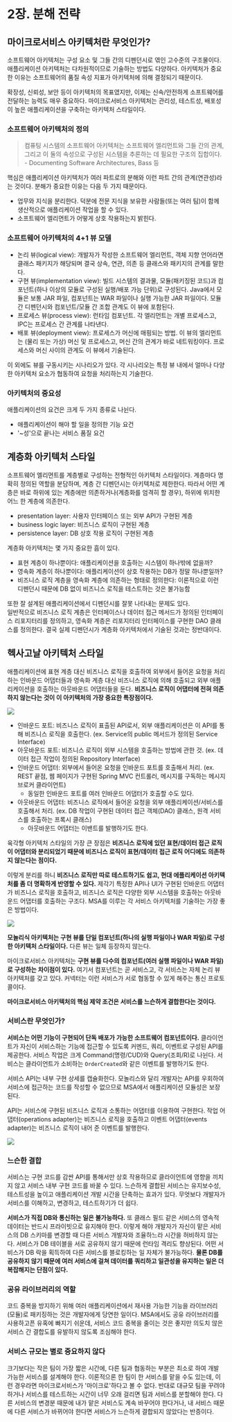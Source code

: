 # 2장. 분해 전략
## 마이크로서비스 아키텍처란 무엇인가?
소프트웨어 아키텍처는 구성 요소 및 그들 간의 디펜던시로 엮인 고수준의 구조물이다. 애플리케이션 아키텍처는 다차원적이므로 기술하는 방법도 다양하다. 아키텍처가 중요한 이유는 소프트웨어의 품질 속성 지표가 아키텍처에 의해 결정되기 때문이다.

확장성, 신뢰성, 보안 등이 아키텍처의 목표였지만, 이제는 신속/안전하게 소프트웨어를 전달하는 능력도 매우 중요하다. 마이크로서비스 아키텍처는 관리성, 테스트성, 배포성이 높은 애플리케이션을 구축하는 아키텍처 스타일이다.

### 소프트웨어 아키텍처의 정의
> 컴퓨팅 시스템의 소프트웨어 아키텍처는 소프트웨어 엘리먼트와 그들 간의 관계, 그리고 이 둘의 속성으로 구성된 시스템을 추론하는 데 필요한 구조의 집합이다. - Documenting Software Architectures, Bass 등

핵심은 애플리케이션 아키텍처가 여러 파트로의 분해와 이런 파트 간의 관계(연관성)라는 것이다. 분해가 중요한 이유는 다음 두 가지 때문이다.
- 업무와 지식을 분리한다. 덕분에 전문 지식을 보유한 사람들(또는 여러 팀)이 함께 생산적으로 애플리케이션 작업을 할 수 있다.
- 소프트웨어 엘리먼트가 어떻게 상호 작용하는지 밝힌다.

### 소프트웨어 아키텍처의 4+1 뷰 모델
- 논리 뷰(logical view): 개발자가 작성한 소프트웨어 엘리먼트, 객체 지향 언어라면 클래스 패키지가 해당되며 결국 상속, 연관, 의존 등 클래스와 패키지의 관계를 말한다.
- 구현 뷰(implementation view): 빌드 시스템의 결과물, 모듈(패키징된 코드)과 컴포넌트(하나 이상의 모듈로 구성된 실행/배포 가능 단위)로 구성된다. Java에서 모듈은 보통 JAR 파일, 컴포넌트는 WAR 파일이나 실행 가능한 JAR 파일이다. 모듈 간 디펜던시와 컴포넌트/모듈 간 조합 관계도 이 뷰에 포함된다.
- 프로세스 뷰(process view): 런타임 컴포넌트. 각 엘리먼트는 개별 프로세스고, IPC는 프로세스 간 관계를 나타낸다.
- 배포 뷰(deployment view): 프로세스가 머신에 매핑되는 방법. 이 뷰의 엘리먼트는 (물리 또는 가상) 머신 및 프로세스고, 머신 간의 관계가 바로 네트워킹이다. 프로세스와 머신 사이의 관계도 이 뷰에서 기술된다.

이 외에도 뷰를 구동시키는 시나리오가 있다. 각 시나리오는 특정 뷰 내에서 얼마나 다양한 아키텍처 요소가 협동하여 요청을 처리하는지 기술한다.

### 아키텍처의 중요성
애플리케이션의 요건은 크게 두 가지 종류로 나뉜다.
- 애플리케이션이 해야 할 일을 정의한 기능 요건
- '~성'으로 끝나는 서비스 품질 요건

## 계층화 아키텍처 스타일
소프트웨어 엘리먼트를 계층별로 구성하는 전형적인 아키텍처 스타일이다. 계층마다 명확히 정의된 역할을 분담하며, 계층 간 디펜던시는 아키텍처로 제한한다. 따라서 어떤 계층은 바로 하위에 있는 계층에만 의존하거나(계층화를 엄격히 할 경우), 하위에 위치한 어느 한 계층에 의존한다.

- presentation layer: 사용자 인터페이스 또는 외부 API가 구현된 계층
- business logic layer: 비즈니스 로직이 구현된 계층
- persistence layer: DB 상호 작용 로직이 구현된 계층

계층화 아키텍처는 몇 가지 중요한 흠이 있다.
- 표현 계층이 하나뿐이다: 애플리케이션을 호출하는 시스템이 하나밖에 없을까?
- 영속화 계층이 하나뿐이다: 애플리케이션이 상호 작용하는 DB가 정말 하나뿐일까?
- 비즈니스 로직 계층을 영속화 계층에 의존하는 형태로 정의한다: 이론적으로 이런 디펜던시 때문에 DB 없이 비즈니스 로직을 테스트하는 것은 불가능함

또한 잘 설계된 애플리케이션에서 디펜던시를 잘못 나타내는 문제도 있다.  
일반적으로 비즈니스 로직 계층은 인터페이스나 데이터 접근 메서드가 정의된 인터페이스 리포지터리를 정의하고, 영속화 계층은 리포지터리 인터페이스를 구현한 DAO 클래스를 정의한다. 결국 실제 디펜던시가 계층화 아키텍처에서 기술된 것과는 정반대이다.

## 헥사고날 아키텍처 스타일
애플리케이션에 표현 계층 대신 비즈니스 로직을 호출하여 외부에서 들어온 요청을 처리하는 인바운드 어댑터들과 영속화 계층 대신 비즈니스 로직에 의해 호출되고 외부 애플리케이션을 호출하는 아웃바운드 어댑터들을 둔다. **비즈니스 로직이 어댑터에 전혀 의존하지 않는다는 것이 이 아키텍처의 가장 중요한 특장점이다.**

![](https://velog.velcdn.com/images/songs4805/post/5e58d270-5cdb-4b0c-a91b-db9614790bad/image.png)

- 인바운드 포트: 비즈니스 로직이 표출된 API로서, 외부 애플리케이션은 이 API를 통해 비즈니스 로직을 호출한다. (ex. Service의 public 메서드가 정의된 Service Interface)
- 아웃바운드 포트: 비즈니스 로직이 외부 시스템을 호출하는 방법에 관한 것. (ex. 데이터 접근 작업이 정의된 Repository Interface)
- 인바운드 어댑터: 외부에서 들어온 요청을 인바운드 포트를 호출해서 처리. (ex. REST 끝점, 웹 페이지가 구현된 Spring MVC 컨트롤러, 메시지를 구독하는 메시지 브로커 클라이언트)
  - 동일한 인바운드 포트를 여러 인바운드 어댑터가 호출할 수도 있다.
- 아웃바운드 어댑터: 비즈니스 로직에서 들어온 요청을 외부 애플리케이션/서비스를 호출해서 처리. (ex. DB 작업이 구현된 데이터 접근 객체(DAO) 클래스, 원격 서비스를 호출하는 프록시 클래스)
  - 아웃바운드 어댑터는 이밴트를 발행하기도 한다.

육각형 아키텍처 스타일의 가장 큰 장점은 **비즈니스 로직에 있던 표현/데이터 접근 로직이 어댑터와 분리되었기 때문에 비즈니스 로직이 표현/데이터 접근 로직 어디에도 의존하지 않는다는 점이다.**

이렇게 분리를 하니 **비즈니스 로직만 따로 테스트하기도 쉽고, 현대 에플리케이션 아키텍처를 좀 더 명확하게 반영할 수 있다.** 제각기 특정한 API나 UI가 구현된 인바운드 어댑터가 비즈니스 로직을 호출하고, 비즈니스 로직은 다양한 외부 시스템을 호출하는 아웃바운드 어댑터를 호출하는 구조다. MSA를 이루는 각 서비스 아키텍처를 기술하는 가장 좋은 방법이다.

![](https://velog.velcdn.com/images/songs4805/post/b02b1628-f61a-4cdb-b39b-29cff5b9e992/image.png)

**모놀리식 아키텍처는 구현 뷰를 단일 컴포넌트(하나의 실행 파일이나 WAR 파일)로 구성한 아키텍처 스타일이다.** 다른 뷰는 일체 등장하지 않는다.

마이크로서비스 아키텍처는 **구현 뷰를 다수의 컴포넌트(여러 실행 파일이나 WAR 파일)로 구성하는 차이점이 있다.** 여기서 컴포넌트는 곧 서비스고, 각 서비스는 자체 논리 뷰 아키텍처를 갖고 있다. 커넥터는 이런 서비스가 서로 협동할 수 있게 해주는 통신 프로토콜이다.

**마이크로서비스 아키텍처의 핵심 제약 조건은 서비스를 느슨하게 결합한다는 것이다.**

### 서비스란 무엇인가?
**서비스는 어떤 기능이 구현되어 단독 배포가 가능한 소프트웨어 컴포넌트이다.** 클라이언트가 자신이 서비스하는 기능에 접근할 수 있도록 커멘드, 쿼리, 이벤트로 구성된 API를 제공한다. 서비스 작업은 크게 Command(명령/CUD)와 Query(조회/R)로 나뉜다. 서비스는 클라이언트가 소비하는 `OrderCreated`와 같은 이벤트를 발행하기도 한다.

서비스 API는 내부 구현 상세를 캡슐화한다. 모놀리스와 달리 개발자는 API를 우회하여 서비스에 접근하는 코드를 작성할 수 없으므로 MSA에서 애플리케이션 모듈성은 보장된다.

API는 서비스에 구현된 비즈니스 로직과 소통하는 어댑터를 이용하여 구현한다. 작업 어댑터(operations adapter)는 비즈니스 로직을 호출하고 이벤트 어댑터(events adapter)는 비즈니스 로직이 내어 준 이벤트를 발행한다.

![](https://velog.velcdn.com/images/songs4805/post/f15ff944-166e-4eeb-b9d4-4fa663eeeb93/image.png)

### 느슨한 결합
서비스는 구현 코드를 감싼 API를 통해서만 상호 작용하므로 클라이언트에 영향을 끼치지 않고 서비스 내부 구현 코드를 바꿀 수 있다. 느슨하게 결합된 서비스는 유지보수성, 테스트성을 높이고 애플리케이션 개발 시간을 단축하는 효과가 있다. 무엇보다 개발자가 서비스를 이해하고, 변경하고, 테스트하기가 더 쉽다.

**서비스가 직접 DB와 통신하는 일은 불가능하다.** 또 클래스 필드 같은 서비스의 영속적 데이터는 반드시 프라이빗으로 유지해야 한다. 이렇게 해야 개발자가 자신이 맡은 서비스의 DB 스키마를 변경할 때 다른 서비스 개발자와 조율하느라 시간을 허비하지 않는다. 서비스가 DB 테이블을 서로 공유하지 않기 때문에 런타임 격리도 향상된다. 어떤 서비스가 DB 락을 획득하여 다른 서비스를 블로킹하는 일 자체가 불가능하다. **물론 DB를 공유하지 않기 때문에 여러 서비스에 걸쳐 데이터를 쿼리하고 일관성을 유지하는 일은 더 복잡해지는 단점이 있다.**

### 공유 라이브러리의 역할
코드 중복을 방지하기 위해 여러 애플리케이션에서 재사용 가능한 기능을 라이브러리(모듈)로 패키징하는 것은 개발자에게 당연한 일이다. MSA에서도 공유 라이브러리를 사용하고픈 유혹에 빠지기 쉬운데, 서비스 코드 중복을 줄이는 것은 좋지만 의도치 않은 서비스 간 결합도를 유발하지 않도록 조심해야 한다.

### 서비스 규모는 별로 중요하지 않다
크기보다는 작은 팀이 가장 짧은 시간에, 다른 팀과 협동하는 부분은 최소로 하여 개발 가능한 서비스를 설계해야 한다. 이론적으론 한 팀이 한 서비스를 맡을 수도 있는데, 이런 경우라면 마이크로서비스가 '마이크로'하다고 볼 수 없다. 반대로 대규모 팀을 꾸려야 하거나 서비스를 테스트하는 시간이 너무 오래 걸리면 팀과 서비스를 분할해야 한다. 다른 서비스의 변경분 때문에 내가 맡은 서비스도 계속 바꾸어야 한다거나, 내 서비스 때문에 다른 서비스가 바뀌어야 한다면 서비스가 느슨하게 결합되지 않았다는 반증이다.